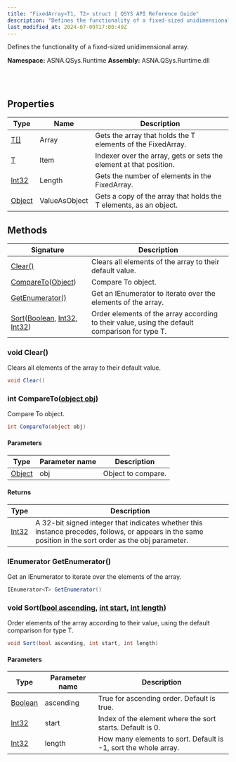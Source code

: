 ```yaml
---
title: "FixedArray<T1, T2> struct | QSYS API Reference Guide"
description: "Defines the functionality of a fixed-sized unidimensional array. "
last_modified_at: 2024-07-09T17:00:49Z
---
```


Defines the functionality of a fixed-sized unidimensional array.

**Namespace:** ASNA.QSys.Runtime
**Assembly:** ASNA.QSys.Runtime.dll

<br>
<br>

## Properties

| Type | Name | Description
| --- | --- | --- 
| [T\[\]](https://learn.microsoft.com/en-us/dotnet/api/system.type?view=net-8.0) | Array | Gets the array that holds the T elements of the FixedArray. |
| [T](https://learn.microsoft.com/en-us/dotnet/api/system.type?view=net-8.0) | Item | Indexer over the array, gets or sets the element at that position. |
| [Int32](https://learn.microsoft.com/en-us/dotnet/csharp/language-reference/builtin-types/integral-numeric-types) | Length | Gets the number of elements in the FixedArray. |
| [Object](https://docs.microsoft.com/en-us/dotnet/api/system.object) | ValueAsObject | Gets a copy of the array that holds the T elements, as an object. |

## Methods

| Signature | Description |
| --- | --- |
| [Clear()](#void-clear) | Clears all elements of the array to their default value.
| [CompareTo](#int-comparetoobject-obj)([Object](https://docs.microsoft.com/en-us/dotnet/api/system.object)) | Compare To object. 
| [GetEnumerator()](#ienumerator-t-getenumerator) | Get an IEnumerator to iterate over the elements of the array.
| [Sort](#void-sortbool-ascending-int-start-int-length)([Boolean](https://docs.microsoft.com/en-us/dotnet/api/system.boolean), [Int32](https://docs.microsoft.com/en-us/dotnet/api/system.int32), [Int32](https://docs.microsoft.com/en-us/dotnet/api/system.int32)) | Order elements of the array according to their value, using the default comparison for type T.

### void Clear()

Clears all elements of the array to their default value.

```cs
void Clear()
```

### int CompareTo([object obj](https://docs.microsoft.com/en-us/dotnet/api/system.object))

Compare To object. 

```cs
int CompareTo(object obj)
```

#### Parameters

| Type | Parameter name | Description
| --- | --- | ---
| [Object](https://docs.microsoft.com/en-us/dotnet/api/system.object) | obj | Object to compare.

#### Returns

| Type | Description
| --- | ---
| [Int32](https://docs.microsoft.com/en-us/dotnet/api/system.int32) | A 32-bit signed integer that indicates whether this instance precedes, follows, or appears in the same position in the sort order as the obj parameter.

### IEnumerator<T> GetEnumerator()

Get an IEnumerator to iterate over the elements of the array.

```cs
IEnumerator<T> GetEnumerator()
```

### void Sort([bool ascending](https://docs.microsoft.com/en-us/dotnet/api/system.boolean), [int start](https://learn.microsoft.com/en-us/dotnet/csharp/language-reference/builtin-types/integral-numeric-types), [int length](https://learn.microsoft.com/en-us/dotnet/csharp/language-reference/builtin-types/integral-numeric-types))

Order elements of the array according to their value, using the default comparison for type T.

```cs
void Sort(bool ascending, int start, int length)
```

#### Parameters

| Type | Parameter name | Description
| --- | --- | ---
| [Boolean](https://docs.microsoft.com/en-us/dotnet/api/system.boolean) | ascending | True for ascending order. Default is true.
| [Int32](https://docs.microsoft.com/en-us/dotnet/api/system.int32) | start | Index of the element where the sort starts. Default is 0.
| [Int32](https://docs.microsoft.com/en-us/dotnet/api/system.int32) | length | How many elements to sort. Default is -1, sort the whole array.
